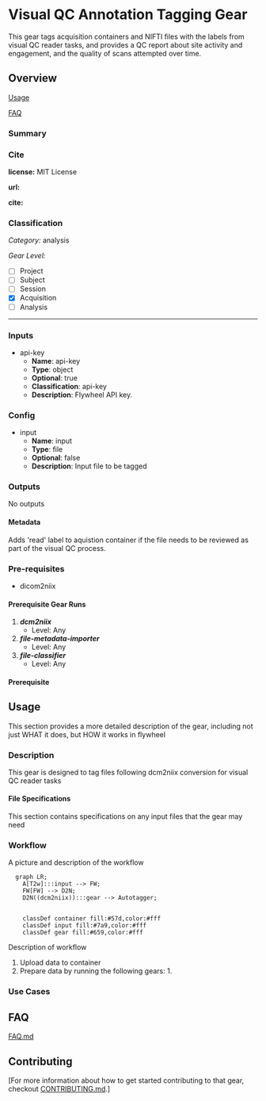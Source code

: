 # Visual QC Annotation Tagging Gear
This gear tags acquisition containers and NIFTI files with the labels from visual QC reader tasks, and provides a QC report about site activity and engagement, and the quality of scans attempted over time.

## Overview

[Usage](#usage)


[FAQ](#faq)

### Summary


### Cite

**license:**
MIT License  

**url:** 

**cite:**  


### Classification

*Category:* analysis

*Gear Level:*

* [ ] Project
* [ ] Subject
* [ ] Session
* [x] Acquisition
* [ ] Analysis

----

### Inputs

* api-key
  * **Name**: api-key
  * **Type**: object
  * **Optional**: true
  * **Classification**: api-key
  * **Description**: Flywheel API key.

### Config

* input
  * **Name**: input
  * **Type**: file
  * **Optional**: false
  * **Description**: Input file to be tagged

### Outputs

No outputs

#### Metadata

Adds 'read' label to aquistion container if the file needs to be reviewed as part of the visual QC process.

### Pre-requisites

- dicom2niix

#### Prerequisite Gear Runs

1. ***dcm2niix***
    * Level: Any
2. ***file-metadata-importer***
    * Level: Any
3. ***file-classifier***
    * Level: Any

#### Prerequisite

## Usage

This section provides a more detailed description of the gear, including not just WHAT
it does, but HOW it works in flywheel

### Description

This gear is designed to tag files following dcm2niix conversion for visual QC reader tasks

#### File Specifications

This section contains specifications on any input files that the gear may need

### Workflow

A picture and description of the workflow

```mermaid
  graph LR;
    A[T2w]:::input --> FW;
    FW[FW] --> D2N;
    D2N((dcm2niix)):::gear --> Autotagger;
   
    
    classDef container fill:#57d,color:#fff
    classDef input fill:#7a9,color:#fff
    classDef gear fill:#659,color:#fff
```

Description of workflow

1. Upload data to container
2. Prepare data by running the following gears:
   1. 

### Use Cases

## FAQ

[FAQ.md](FAQ.md)

## Contributing

[For more information about how to get started contributing to that gear,
checkout [CONTRIBUTING.md](CONTRIBUTING.md).]

